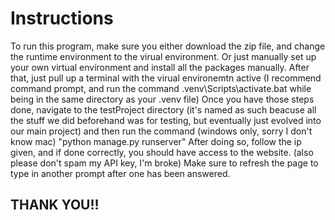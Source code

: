 # Instructions
To run this program, make sure you either download the zip file, and change the runtime environment to the virual environment. Or just manually set up your own virtual environment and install all the packages manually.
After that, just pull up a terminal with the virual environemtn active (I recommend command prompt, and run the command .venv\Scripts\activate.bat while being in the same directory as your .venv file)
Once you have those steps done, navigate to the testProject directory (it's named as such beacuse all the stuff we did beforehand was for testing, but eventually just evolved into our main project) and then run the command (windows only, sorry I don't know mac) "python manage.py runserver"
After doing so, follow the ip given, and if done correctly, you should have access to the website. (also please don't spam my API key, I'm broke)
Make sure to refresh the page to type in another prompt after one has been answered.

## THANK YOU!!
